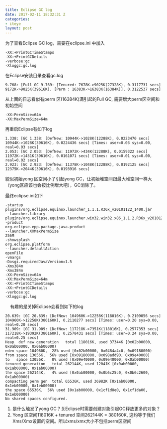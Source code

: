 ```yaml
---
title: Eclipse GC log
date: 2017-02-11 18:32:31 Z
categories:
- iteye
layout: post
---
```


为了查看Eclipse GC log，需要在eclipse.ini 中加入 
```
-XX:+PrintGCTimeStamps
-XX:+PrintGCDetails
-verbose:gc
-Xloggc:gc.log     
```

在Eclipse安装目录查看gc.log 
```
9.768: [Full GC 9.769: [Tenured: 7678K->9025K(27328K), 0.3117731 secs] 9172K->9025K(39616K), [Perm : 16383K->16383K(16384K)], 0.3122537 secs]
```

从上面的日志看似有perm 区(16384K)满引起的Full GC, 需要增大perm区空间和初始空间    
```
-XX:PermSize=64m
-XX:MaxPermSize=64m    
```

再重启Eclipse有如下log 
```
1.338: [GC 1.338: [DefNew: 10944K->1028K(12288K), 0.0223470 secs] 10944K->1028K(39616K), 0.0224436 secs] [Times: user=0.03 sys=0.00, real=0.03 secs]  
2.053: [GC 2.053: [DefNew: 11972K->434K(12288K), 0.0159322 secs] 11972K->1431K(39616K), 0.0161071 secs] [Times: user=0.01 sys=0.00, real=0.02 secs] 
2.923: [GC 2.923: [DefNew: 11378K->1048K(12288K), 0.0192125 secs] 12375K->2044K(39616K), 0.0193916 secs]     
```

貌似初始yong 区空间小了引起yong GC，让初始堆空间跟最大堆空间一样大（yong区应该也会按比例增大吧），GC消除了。  

最终eclipse.ini如下    
```
-startup
plugins/org.eclipse.equinox.launcher_1.1.1.R36x_v20101122_1400.jar
--launcher.library
plugins/org.eclipse.equinox.launcher.win32.win32.x86_1.1.2.R36x_v20101222
-product
org.eclipse.epp.package.java.product
--launcher.XXMaxPermSize
256M
-showsplash
org.eclipse.platform
--launcher.defaultAction
openFile
-vmargs
-Dosgi.requiredJavaVersion=1.5
-Xms384m
-Xmx384m
-XX:PermSize=64m
-XX:MaxPermSize=64m
-XX:+PrintGCTimeStamps
-XX:+PrintGCDetails
-verbose:gc
-Xloggc:gc.log
```
   
有趣的是关掉Eclipse会看到如下的log 

```
20.639: [GC 20.639: [DefNew: 104960K->12258K(118016K), 0.2109056 secs] 104960K->12258K(380160K), 0.2110277 secs] [Times: user=0.20 sys=0.00, real=0.20 secs]  
31.909: [GC 31.909: [DefNew: 117218K->7351K(118016K), 0.2577353 secs] 117218K->19392K(380160K), 0.2578431 secs] [Times: user=0.24 sys=0.00, real=0.25 secs]  
Heap  def new generation   total 118016K, used 37344K [0x02b00000, 0x0ab00000, 0x0ab00000)   
eden space 104960K,  28% used [0x02b00000, 0x0484a4c0, 0x09180000)   
from space 13056K,  56% used [0x09180000, 0x098add90, 0x09e40000)   
to   space 13056K,   0% used [0x09e40000, 0x09e40000, 0x0ab00000)  
tenured generation   total 262144K, used 12041K [0x0ab00000, 0x1ab00000, 0x1ab00000)    
the space 262144K,   4% used [0x0ab00000, 0x0b6c25c0, 0x0b6c2600, 0x1ab00000)  
compacting perm gen  total 65536K, used 36982K [0x1ab00000, 0x1eb00000, 0x1eb00000)    
the space 65536K,  56% used [0x1ab00000, 0x1cf1d8e0, 0x1cf1da00, 0x1eb00000) 
No shared spaces configured. 
```

1. 是什么触发了yong GC？关Eclipse时需要创建对象引起GC释放更多的对象？ 
2. Yong 区空间118016K + tenured 空间262144K = 380160K, 这约等于我们Xms/Xmx设置的空间。所以xms/xmx大小不包括perm区空间  
